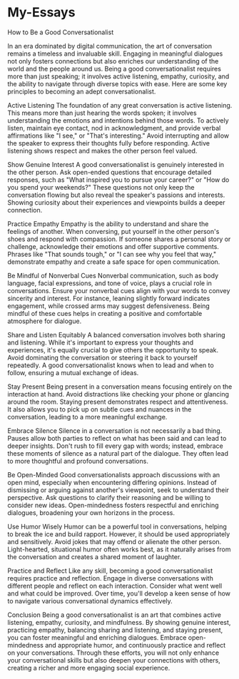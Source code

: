 # My-Essays
How to Be a Good Conversationalist

In an era dominated by digital communication, the art of conversation remains a timeless and invaluable skill. Engaging in meaningful dialogues not only fosters connections but also enriches our understanding of the world and the people around us. Being a good conversationalist requires more than just speaking; it involves active listening, empathy, curiosity, and the ability to navigate through diverse topics with ease. Here are some key principles to becoming an adept conversationalist.

Active Listening
The foundation of any great conversation is active listening. This means more than just hearing the words spoken; it involves understanding the emotions and intentions behind those words. To actively listen, maintain eye contact, nod in acknowledgment, and provide verbal affirmations like "I see," or "That's interesting." Avoid interrupting and allow the speaker to express their thoughts fully before responding. Active listening shows respect and makes the other person feel valued.

Show Genuine Interest
A good conversationalist is genuinely interested in the other person. Ask open-ended questions that encourage detailed responses, such as "What inspired you to pursue your career?" or "How do you spend your weekends?" These questions not only keep the conversation flowing but also reveal the speaker's passions and interests. Showing curiosity about their experiences and viewpoints builds a deeper connection.

Practice Empathy
Empathy is the ability to understand and share the feelings of another. When conversing, put yourself in the other person's shoes and respond with compassion. If someone shares a personal story or challenge, acknowledge their emotions and offer supportive comments. Phrases like "That sounds tough," or "I can see why you feel that way," demonstrate empathy and create a safe space for open communication.

Be Mindful of Nonverbal Cues
Nonverbal communication, such as body language, facial expressions, and tone of voice, plays a crucial role in conversations. Ensure your nonverbal cues align with your words to convey sincerity and interest. For instance, leaning slightly forward indicates engagement, while crossed arms may suggest defensiveness. Being mindful of these cues helps in creating a positive and comfortable atmosphere for dialogue.

Share and Listen Equitably
A balanced conversation involves both sharing and listening. While it's important to express your thoughts and experiences, it's equally crucial to give others the opportunity to speak. Avoid dominating the conversation or steering it back to yourself repeatedly. A good conversationalist knows when to lead and when to follow, ensuring a mutual exchange of ideas.

Stay Present
Being present in a conversation means focusing entirely on the interaction at hand. Avoid distractions like checking your phone or glancing around the room. Staying present demonstrates respect and attentiveness. It also allows you to pick up on subtle cues and nuances in the conversation, leading to a more meaningful exchange.

Embrace Silence
Silence in a conversation is not necessarily a bad thing. Pauses allow both parties to reflect on what has been said and can lead to deeper insights. Don't rush to fill every gap with words; instead, embrace these moments of silence as a natural part of the dialogue. They often lead to more thoughtful and profound conversations.

 Be Open-Minded
Good conversationalists approach discussions with an open mind, especially when encountering differing opinions. Instead of dismissing or arguing against another's viewpoint, seek to understand their perspective. Ask questions to clarify their reasoning and be willing to consider new ideas. Open-mindedness fosters respectful and enriching dialogues, broadening your own horizons in the process.

Use Humor Wisely
Humor can be a powerful tool in conversations, helping to break the ice and build rapport. However, it should be used appropriately and sensitively. Avoid jokes that may offend or alienate the other person. Light-hearted, situational humor often works best, as it naturally arises from the conversation and creates a shared moment of laughter.

Practice and Reflect
Like any skill, becoming a good conversationalist requires practice and reflection. Engage in diverse conversations with different people and reflect on each interaction. Consider what went well and what could be improved. Over time, you'll develop a keen sense of how to navigate various conversational dynamics effectively.

Conclusion
Being a good conversationalist is an art that combines active listening, empathy, curiosity, and mindfulness. By showing genuine interest, practicing empathy, balancing sharing and listening, and staying present, you can foster meaningful and enriching dialogues. Embrace open-mindedness and appropriate humor, and continuously practice and reflect on your conversations. Through these efforts, you will not only enhance your conversational skills but also deepen your connections with others, creating a richer and more engaging social experience.
